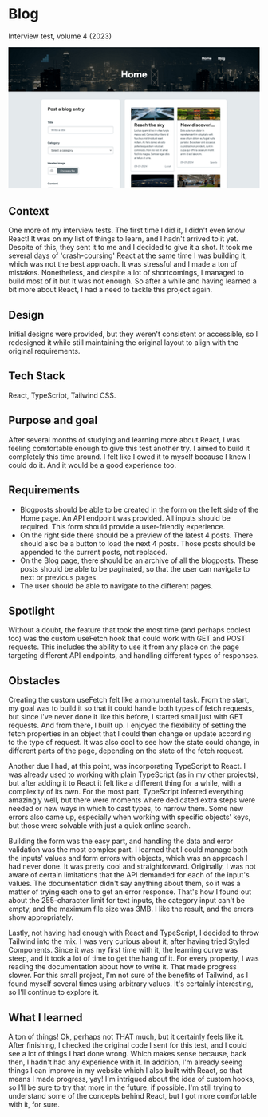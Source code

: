 # Blog
Interview test, volume 4 (2023)

![Image of the blog page](https://github.com/ndemia/demia.me-react/blob/main/public/images/blog_2x.png)


## Context
One more of my interview tests. The first time I did it, I didn't even know React! It was on my list of things to learn, and I hadn't arrived to it yet. Despite of this, they sent it to me and I decided to give it a shot. It took me several days of 'crash-coursing' React at the same time I was building it, which was not the best approach. It was stressful and I made a ton of mistakes. Nonetheless, and despite a lot of shortcomings, I managed to build most of it but it was not enough. So after a while and having learned a bit more about React, I had a need to tackle this project again.

## Design
Initial designs were provided, but they weren't consistent or accessible, so I redesigned it while still maintaining the original layout to align with the original requirements.

## Tech Stack
React, TypeScript, Tailwind CSS.

## Purpose and goal
After several months of studying and learning more about React, I was feeling comfortable enough to give this test another try. I aimed to build it completely this time around. I felt like I owed it to myself because I knew I could do it. And it would be a good experience too.

## Requirements
- Blogposts should be able to be created in the form on the left side of the Home page. An API endpoint was provided. All inputs should be required. This form should provide a user-friendly experience.
- On the right side there should be a preview of the latest 4 posts. There should also be a button to load the next 4 posts. Those posts should be appended to the current posts, not replaced.
- On the Blog page, there should be an archive of all the blogposts. These posts should be able to be paginated, so that the user can navigate to next or previous pages.
- The user should be able to navigate to the different pages.

## Spotlight
Without a doubt, the feature that took the most time (and perhaps coolest too) was the custom useFetch hook that could work with GET and POST requests. This includes the ability to use it from any place on the page targeting different API endpoints, and handling different types of responses.

## Obstacles
Creating the custom useFetch felt like a monumental task. From the start, my goal was to build it so that it could handle both types of fetch requests, but since I've never done it like this before, I started small just with GET requests. And from there, I built up. I enjoyed the flexibility of setting the fetch properties in an object that I could then change or update according to the type of request. It was also cool to see how the state could change, in different parts of the page, depending on the state of the fetch request.

Another due I had, at this point, was incorporating TypeScript to React. I was already used to working with plain TypeScript (as in my other projects), but after adding it to React it felt like a different thing for a while, with a complexity of its own. For the most part, TypeScript inferred everything amazingly well, but there were moments where dedicated extra steps were needed or new ways in which to cast types, to narrow them. Some new errors also came up, especially when working with specific objects' keys, but those were solvable with just a quick online search.

Building the form was the easy part, and handling the data and error validation was the most complex part. I learned that I could manage both the inputs' values and form errors with objects, which was an approach I had never done. It was pretty cool and straightforward. Originally, I was not aware of certain limitations that the API demanded for each of the input's values. The documentation didn't say anything about them, so it was a matter of trying each one to get an error response. That's how I found out about the 255-character limit for text inputs, the category input can't be empty, and the maximum file size was 3MB. I like the result, and the errors show appropriately.

Lastly, not having had enough with React and TypeScript, I decided to throw Tailwind into the mix. I was very curious about it, after having tried Styled Components. Since it was my first time with it, the learning curve was steep, and it took a lot of time to get the hang of it. For every property, I was reading the documentation about how to write it. That made progress slower. For this small project, I'm not sure of the benefits of Tailwind, as I found myself several times using arbitrary values. It's certainly interesting, so I'll continue to explore it.

## What I learned
A ton of things! Ok, perhaps not THAT much, but it certainly feels like it. After finishing, I checked the original code I sent for this test, and I could see a lot of things I had done wrong. Which makes sense because, back then, I hadn't had any experience with it. In addition, I'm already seeing things I can improve in my website which I also built with React, so that means I made progress, yay! I'm intrigued about the idea of custom hooks, so I'll be sure to try that more in the future, if possible. I'm still trying to understand some of the concepts behind React, but I got more comfortable with it, for sure.
